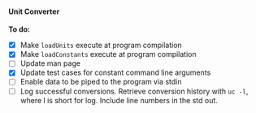 #### Unit Converter

**To do:**

- [X] Make `loadUnits` execute at program compilation
- [X] Make `loadConstants` execute at program compilation
- [ ] Update man page
- [X] Update test cases for constant command line arguments
- [ ] Enable data to be piped to the program via stdin
- [ ] Log successful conversions. Retrieve conversion history with `uc -l`, where l is short for log. Include line numbers in the std out.
